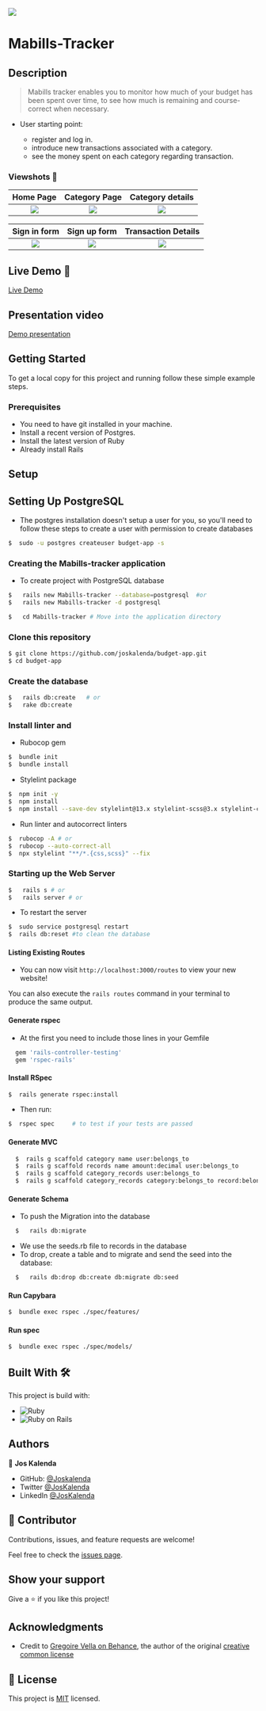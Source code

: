 ![](https://img.shields.io/badge/Microverse-blueviolet)

# Mabills-Tracker


## Description

> Mabills tracker enables you to monitor how much of your budget has been spent over time, to see how much is remaining and course-correct when necessary.

- User starting point:

  - register and log in.
  - introduce new transactions associated with a category.
  - see the money spent on each category regarding transaction.

### Viewshots 📸



|       Home Page                 |          Category Page                |        Category details    |
:--------------------------------:|:-------------------------------------:|:--------------------------:|
![](readme-assets/home.png) |![](readme-assets/categories.png) |![](readme-assets/categorydetails.png) |


|         Sign in form            |        Sign up form                   |    Transaction Details    |
:--------------------------------:|:-------------------------------------:|:-------------------------:|
![](readme-assets/login.png) |![](readme-assets/signup.png) |![](readme-assets/tansactiondetails.png) |


## Live Demo 🔗

[Live Demo](https://mabills-tracker.herokuapp.com/)

## Presentation video

[Demo presentation](https://www.loom.com/share/ef99d838b5054df2a11baf80e4cb784f)

## Getting Started

To get a local copy for this project and running follow these simple example steps.

### Prerequisites

- You need to have git installed in your machine.
- Install a recent version of Postgres.
- Install the latest version of Ruby
- Already install Rails


## Setup

## Setting Up PostgreSQL

- The postgres installation doesn't setup a user for you, so you'll need to follow these steps to create a user with permission to create databases

```bash
$  sudo -u postgres createuser budget-app -s
```

### Creating the Mabills-tracker application

- To create project with PostgreSQL database 

```bash
$   rails new Mabills-tracker --database=postgresql  #or
$   rails new Mabills-tracker -d postgresql

$   cd Mabills-tracker # Move into the application directory
```


### Clone this repository

```bash
$ git clone https://github.com/joskalenda/budget-app.git
$ cd budget-app
```

### Create the database

```bash
$   rails db:create   # or
$   rake db:create
```

### Install linter and 

- Rubocop gem

```bash
$  bundle init
$  bundle install
```
- Stylelint package

```bash
$  npm init -y
$  npm install
$  npm install --save-dev stylelint@13.x stylelint-scss@3.x stylelint-config-standard@21.x stylelint-csstree-validator@1.x

```

- Run linter and autocorrect linters

```bash
$  rubocop -A # or
$  rubocop --auto-correct-all
$  npx stylelint "**/*.{css,scss}" --fix 
```


### Starting up the Web Server

```bash
$   rails s # or
$   rails server # or

```

- To restart the server

```bash
$  sudo service postgresql restart 
$  rails db:reset #to clean the database                                                                    
```

#### Listing Existing Routes

- You can now visit `http://localhost:3000/routes` to view your new website!

 You can also execute the `rails routes` command in your terminal to produce the same output.


#### Generate rspec

- At the first you need to include those lines in your Gemfile

```bash
  gem 'rails-controller-testing'
  gem 'rspec-rails'
```

#### Install RSpec

```bash
$  rails generate rspec:install
```

- Then run:

```bash
$  rspec spec     # to test if your tests are passed
```

#### Generate MVC 

```bash
  $  rails g scaffold category name user:belongs_to
  $  rails g scaffold records name amount:decimal user:belongs_to 
  $  rails g scaffold category_records user:belongs_to
  $  rails g scaffold category_records category:belongs_to record:belongs_to
```

#### Generate Schema

- To push the Migration into the database

```bash
  $   rails db:migrate
```
- We use the seeds.rb file to records in the database
- To drop, create a table and to migrate and send the seed into the database:

```bash
  $   rails db:drop db:create db:migrate db:seed  
```

#### Run Capybara

```bash
$  bundle exec rspec ./spec/features/
```

#### Run spec

```bash
$  bundle exec rspec ./spec/models/
```

## Built With 🛠️

This project is build with:

-  ![Ruby](https://img.shields.io/badge/-Ruby-000000?style=flat&logo=ruby&logoColor=red)
-  ![Ruby on Rails](https://img.shields.io/badge/-Ruby_on_Rails-000000?style=flat&logo=ruby-on-rails&logoColor=blue)

## Authors

👤 **Jos Kalenda**

- GitHub: [@Joskalenda](https://github.com/joskalenda)
- Twitter [@JosKalenda](https://twitter.com/JosKalenda)
- LinkedIn [@JosKalenda](https://www.linkedin.com/in/jos-kalenda)

## 🤝 Contributor


Contributions, issues, and feature requests are welcome!

Feel free to check the [issues page](https://github.com/joskalenda/budget-app/issues).

## Show your support

Give a ⭐️ if you like this project!

## Acknowledgments

- Credit to [Gregoire Vella on Behance](https://www.behance.net/gregoirevella), the author of the original [creative common license](...)


## 📝 License

This project is [MIT](./MIT.md) licensed.
